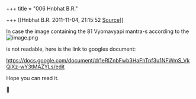 +++
title = "006 Hnbhat B.R."

+++
[[Hnbhat B.R.	2011-11-04, 21:15:52 [Source](https://groups.google.com/g/samskrita/c/DHcr091wBho)]]



In case the image containing the 81 Vyomavyapi mantra-s according to the ![image.png](https://groups.google.com/group/samskrita/attach/a844db3e144f2719/image.png?part=0.1 "image.png")

is not readable, here is the link to googles document:

  

<https://docs.google.com/document/d/1eRlZnbFwb3HaFhTpf3u1NFWmS_VkQiXz-wY3tMAZYLs/edit>

  

Hope you can read it.



